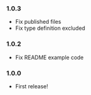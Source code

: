 ### 1.0.3

- Fix published files
- Fix type definition excluded

### 1.0.2

- Fix README example code

### 1.0.0

- First release!
